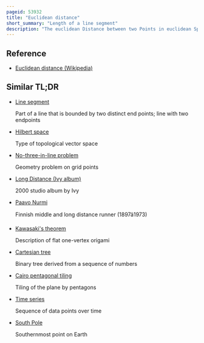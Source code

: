 ```yaml
---
pageid: 53932
title: "Euclidean distance"
short_summary: "Length of a line segment"
description: "The euclidean Distance between two Points in euclidean Space is the Length of the Line Segment between them in Mathematics. It can be calculated from the cartesian Coordinates of the Points using the pythagorean Theorem and is therefore sometimes called the Pythagorean Distance."
---
```


## Reference

- [Euclidean distance (Wikipedia)](https://en.wikipedia.org/?curid=53932)

## Similar TL;DR

- [Line segment](/tldr/en/line-segment)

  Part of a line that is bounded by two distinct end points; line with two endpoints

- [Hilbert space](/tldr/en/hilbert-space)

  Type of topological vector space

- [No-three-in-line problem](/tldr/en/no-three-in-line-problem)

  Geometry problem on grid points

- [Long Distance (Ivy album)](/tldr/en/long-distance-ivy-album)

  2000 studio album by Ivy

- [Paavo Nurmi](/tldr/en/paavo-nurmi)

  Finnish middle and long distance runner (1897â1973)

- [Kawasaki's theorem](/tldr/en/kawasakis-theorem)

  Description of flat one-vertex origami

- [Cartesian tree](/tldr/en/cartesian-tree)

  Binary tree derived from a sequence of numbers

- [Cairo pentagonal tiling](/tldr/en/cairo-pentagonal-tiling)

  Tiling of the plane by pentagons

- [Time series](/tldr/en/time-series)

  Sequence of data points over time

- [South Pole](/tldr/en/south-pole)

  Southernmost point on Earth
